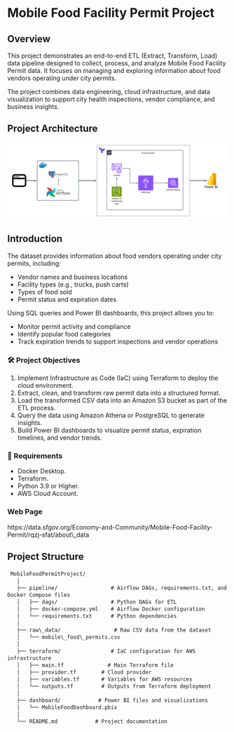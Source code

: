 # Mobile Food Facility Permit Project


## Overview

This project demonstrates an end-to-end ETL (Extract, Transform, Load) data pipeline designed to collect, process, and analyze Mobile Food Facility Permit data. It focuses on managing and exploring information about food vendors operating under city permits.

The project combines data engineering, cloud infrastructure, and data visualization to support city health inspections, vendor compliance, and business insights.

## Project Architecture

![image_alt](https://github.com/erikstephan09/Data-Enginner-Projects/blob/3a555dedd9e4ae52e666c3299fd592efaa95d107/Pipelines-Projects/Mobile_Food_Facility_Permit/MFFP%20Diagram.png)

## Introduction

The dataset provides information about food vendors operating under city permits, including:

- Vendor names and business locations
- Facility types (e.g., trucks, push carts)
- Types of food sold
- Permit status and expiration dates

Using SQL queries and Power BI dashboards, this project allows you to:
- Monitor permit activity and compliance
- Identify popular food categories
- Track expiration trends to support inspections and vendor operations

### 🛠️ Project Objectives

1. Implement Infrastructure as Code (IaC) using Terraform to deploy the cloud environment.
2. Extract, clean, and transform raw permit data into a structured format.
3. Load the transformed CSV data into an Amazon S3 bucket as part of the ETL process.
4. Query the data using Amazon Athena or PostgreSQL to generate insights.
5. Build Power BI dashboards to visualize permit status, expiration timelines, and vendor trends.

### 🧰 Requirements

- Docker Desktop.
- Terraform.
- Python 3.9 or Higher.
- AWS Cloud Account.

### Web Page

<link> https://data.sfgov.org/Economy-and-Community/Mobile-Food-Facility-Permit/rqzj-sfat/about\_data

## Project Structure

```
 MobileFoodPermitProject/
   │
   ├── pipeline/                 # Airflow DAGs, requirements.txt, and Docker Compose files
   │   ├── dags/                 # Python DAGs for ETL
   │   ├── docker-compose.yml    # Airflow Docker configuration
   │   └── requirements.txt      # Python dependencies
   │
   ├── raw\_data/                 # Raw CSV data from the dataset
   │   └── mobile\_food\_permits.csv
   │
   ├── terraform/                # IaC configuration for AWS infrastructure
   │   ├── main.tf   			# Main Terraform file
   │   ├── provider.tf        # Cloud provider
   │   ├── variables.tf       # Variables for AWS resources
   │   └── outputs.tf         # Outputs from Terraform deployment
   │
   ├── dashboard/            # Power BI files and visualizations
   │   └── MobileFoodDashboard.pbix
   │
   └── README.md            # Project documentation
```







